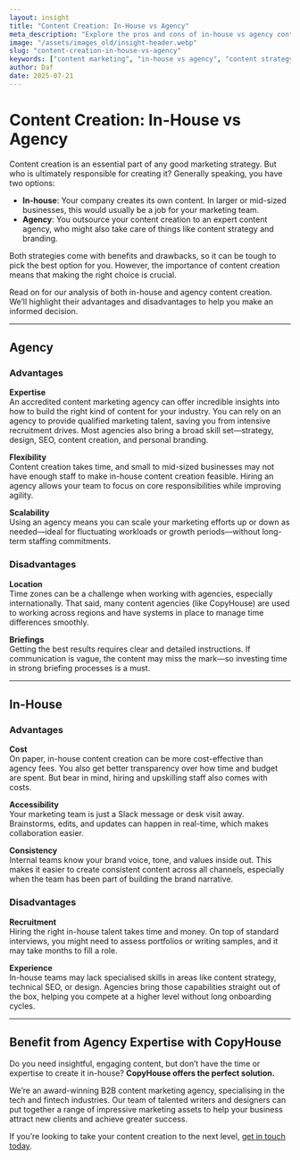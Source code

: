 ```yaml
---
layout: insight
title: "Content Creation: In-House vs Agency"
meta_description: "Explore the pros and cons of in-house vs agency content creation and discover which is the best fit for your marketing strategy and business goals."
image: "/assets/images_old/insight-header.webp"
slug: "content-creation-in-house-vs-agency"
keywords: ["content marketing", "in-house vs agency", "content strategy", "B2B marketing"]
author: Daf
date: 2025-07-21
---
```


# Content Creation: In-House vs Agency

Content creation is an essential part of any good marketing strategy. But who is ultimately responsible for creating it? Generally speaking, you have two options:

- **In-house**: Your company creates its own content. In larger or mid-sized businesses, this would usually be a job for your marketing team.
- **Agency**: You outsource your content creation to an expert content agency, who might also take care of things like content strategy and branding.

Both strategies come with benefits and drawbacks, so it can be tough to pick the best option for you. However, the importance of content creation means that making the right choice is crucial.

Read on for our analysis of both in-house and agency content creation. We’ll highlight their advantages and disadvantages to help you make an informed decision. 

---

## Agency

### Advantages

**Expertise**  
An accredited content marketing agency can offer incredible insights into how to build the right kind of content for your industry. You can rely on an agency to provide qualified marketing talent, saving you from intensive recruitment drives. Most agencies also bring a broad skill set—strategy, design, SEO, content creation, and personal branding.

**Flexibility**  
Content creation takes time, and small to mid-sized businesses may not have enough staff to make in-house content creation feasible. Hiring an agency allows your team to focus on core responsibilities while improving agility.

**Scalability**  
Using an agency means you can scale your marketing efforts up or down as needed—ideal for fluctuating workloads or growth periods—without long-term staffing commitments.

### Disadvantages

**Location**  
Time zones can be a challenge when working with agencies, especially internationally. That said, many content agencies (like CopyHouse) are used to working across regions and have systems in place to manage time differences smoothly.

**Briefings**  
Getting the best results requires clear and detailed instructions. If communication is vague, the content may miss the mark—so investing time in strong briefing processes is a must.

---

## In-House

### Advantages

**Cost**  
On paper, in-house content creation can be more cost-effective than agency fees. You also get better transparency over how time and budget are spent. But bear in mind, hiring and upskilling staff also comes with costs.

**Accessibility**  
Your marketing team is just a Slack message or desk visit away. Brainstorms, edits, and updates can happen in real-time, which makes collaboration easier.

**Consistency**  
Internal teams know your brand voice, tone, and values inside out. This makes it easier to create consistent content across all channels, especially when the team has been part of building the brand narrative.

### Disadvantages

**Recruitment**  
Hiring the right in-house talent takes time and money. On top of standard interviews, you might need to assess portfolios or writing samples, and it may take months to fill a role.

**Experience**  
In-house teams may lack specialised skills in areas like content strategy, technical SEO, or design. Agencies bring those capabilities straight out of the box, helping you compete at a higher level without long onboarding cycles.

---

## Benefit from Agency Expertise with CopyHouse

Do you need insightful, engaging content, but don’t have the time or expertise to create it in-house? **CopyHouse offers the perfect solution.**

We’re an award-winning B2B content marketing agency, specialising in the tech and fintech industries. Our team of talented writers and designers can put together a range of impressive marketing assets to help your business attract new clients and achieve greater success.

If you’re looking to take your content creation to the next level, [get in touch today](https://www.copyhouse.io/contact).

